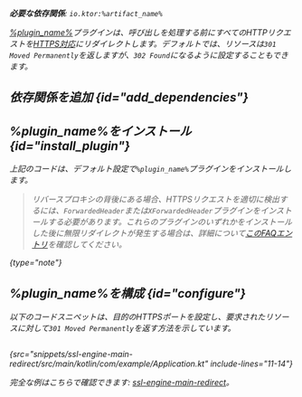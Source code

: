 [//]: # (title: HTTPSリダイレクト)

<primary-label ref="server-plugin"/>

<var name="plugin_name" value="HttpsRedirect"/>
<var name="package_name" value="io.ktor.server.plugins.httpsredirect"/>
<var name="artifact_name" value="ktor-server-http-redirect"/>

<tldr>
<p>
<b>必要な依存関係</b>: <code>io.ktor:%artifact_name%</code>
</p>
<var name="example_name" value="ssl-engine-main-redirect"/>
<include from="lib.topic" element-id="download_example"/>
<include from="lib.topic" element-id="native_server_supported"/>
</tldr>

[%plugin_name%](https://api.ktor.io/ktor-server/ktor-server-plugins/ktor-server-http-redirect/io.ktor.server.plugins.httpsredirect/-https-redirect.html)プラグインは、呼び出しを処理する前にすべてのHTTPリクエストを[HTTPS対応](server-ssl.md)にリダイレクトします。デフォルトでは、リソースは`301 Moved Permanently`を返しますが、`302 Found`になるように設定することもできます。

## 依存関係を追加 {id="add_dependencies"}

<include from="lib.topic" element-id="add_ktor_artifact_intro"/>
<include from="lib.topic" element-id="add_ktor_artifact"/>

## %plugin_name%をインストール {id="install_plugin"}

<include from="lib.topic" element-id="install_plugin"/>

上記のコードは、デフォルト設定で`%plugin_name%`プラグインをインストールします。

>リバースプロキシの背後にある場合、HTTPSリクエストを適切に検出するには、`ForwardedHeader`または`XForwardedHeader`プラグインをインストールする必要があります。これらのプラグインのいずれかをインストールした後に無限リダイレクトが発生する場合は、詳細について[このFAQエントリ](FAQ.topic#infinite-redirect)を確認してください。
>
{type="note"}

## %plugin_name%を構成 {id="configure"}

以下のコードスニペットは、目的のHTTPSポートを設定し、要求されたリソースに対して`301 Moved Permanently`を返す方法を示しています。

```kotlin
```
{src="snippets/ssl-engine-main-redirect/src/main/kotlin/com/example/Application.kt" include-lines="11-14"}

完全な例はこちらで確認できます: [ssl-engine-main-redirect](https://github.com/ktorio/ktor-documentation/tree/%ktor_version%/codeSnippets/snippets/ssl-engine-main-redirect)。